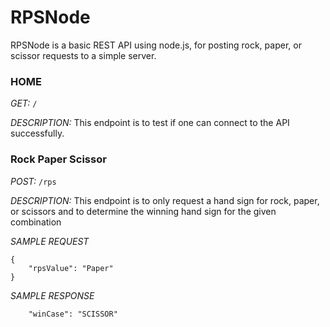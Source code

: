 RPSNode
===================

RPSNode is a basic REST API using node.js, for posting rock, paper, or scissor requests to a simple server. 

### HOME ###
*GET:* `/` 

*DESCRIPTION:* This endpoint is to test if one can connect to the API successfully.

### Rock Paper Scissor ###
*POST:* `/rps`

*DESCRIPTION:* This endpoint is to only request a hand sign for rock, paper, or scissors and to determine the winning hand sign for the given combination

*SAMPLE REQUEST*

```
{
    "rpsValue": "Paper"
}
```

*SAMPLE RESPONSE*
```
    "winCase": "SCISSOR"
```

